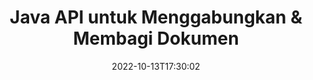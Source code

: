 ---
############################# Static ############################
layout: "product"
date: 2022-10-13T17:30:02
draft: false

product: "Merger"
product_tag: "merger"
platform: "Java"
platform_tag: "java"

############################# Head ############################
head_title: "API Penggabungan Dokumen Java | gabungkan & hapus Word Excel PDF XPS EPUB"
head_description: "Penggabungan dokumen API untuk Java. Menggabungkan, membagi, menukar, menyusun ulang, dan menghapus halaman format PDF, Microsoft Word, Excel, presentasi, Visio, XPS & EPUB."

############################# Header ############################
title: "Java API untuk Menggabungkan & Membagi Dokumen"
description: "Kembangkan aplikasi berkinerja tinggi yang dapat menggabungkan, merobek, mengacak, memotong atau menghapus halaman, slide, dan diagram saat bepergian."
button:
    enable: true

############################# SubMenu ############################
submenu:
    enable: true
    
    left:
        img_alt: "GroupDocs.Merger for Java"
        image: "https://www.groupdocs.cloud/templates/groupdocs/images/product-logos/groupdocs-merger-java.png"
        product: "GroupDocs.Merger"
        platform: "Java"

    middle:
        button:
            # button loop
            - link: "#overview"
              text: "Ringkasan"

            # button loop
            - link: "#features"
              text: "Fitur"

            # button loop
            - link: "#support"
              text: "Mendukung"

            # button loop
            - link: "https://products.groupdocs.app/merger"
              text: "Demo Langsung"

            # button loop
            - link: "https://purchase.groupdocs.com/pricing/merger/java"
              text: "Harga"

    right:
        link_download: "https://downloads.groupdocs.com/merger"
        link_learn: "https://docs.groupdocs.com/merger/java/"
        link_buy: "https://purchase.groupdocs.com"

############################# Overview ############################
overview:
    enable: true
    content: |
      GroupDocs.Merger untuk Java membuat Anda dapat dengan cepat mengembangkan aplikasi bisnis top-line di Java. Dengan sedikit pengkodean, aplikasi Java Anda dapat menggabungkan, merobek, mengacak, memotong, dan menghapus satu halaman atau kumpulan halaman, slide, dan diagram. Penggabungan operasi juga dapat dilakukan pada file aman dari format yang dikenal dan tidak dikenal dengan menerapkan atau menghapus proteksi password.  

      
    tabs:
      enable: true
      
      ## TAB ONE ##
      tab_one:
        description: |
          Berikut ini adalah ikhtisar GroupDocs.Merger untuk Java:
      
        left:
          enable: true
          icon: "fab fa-html5"
          title: "Operasi Dokumen"
          content: |
            * Ubah Urutan Halaman
            * Hapus atau Hapus Halaman
            * Pisahkan atau Pecahkan dokumen
            * Tukar atau acak dua halaman mana pun
            * Pangkas satu atau beberapa halaman
            * Bergabunglah dengan banyak dokumen
        
        right:
          enable: true
          icon: "fab fa-html5"
          title: "Operasi Keamanan"
          content: |
            * Siapkan keamanan dokumen
            * Periksa status keamanan dokumen
            * Atur kata sandi dokumen
            * Perbarui kata sandi dokumen
            * Hapus kata sandi dokumen
      
      ## TAB TWO ##
      tab_two:
        description: |
          GroupDocs.Merger untuk Java mendukung penggabungan [format file dokumen](https://docs.groupdocs.com/merger/java/supported-document-formats/ berikut):

        left:
          enable: true
          table:
            # table loop
            - title: "Microsoft Office"
              content: |
                * **Word:** DOC, DOCX, DOCM, DOT, DOTX, DOTM, RTF, TXT
                * **Excel:** XLS, XLSX, XLSM, XLSB, XLTM, XLT, XLTM, XLTX, XLAM, SXC, SpreadsheetML
                * **PowerPoint:** PPT, PPTX, PPS, PPSX, PPSM, POT, POTM, POTX, PPTM
                * **OneNote:** ONE

        right:
          enable: true
          table:
            # table loop
            - title: "OpenDocument & Format Lainnya"
              content: |
                * **Format OpenDocument**: ODT, OTT, ODP, OTP, ODS
                * **Tata Letak Tetap**: PDF, XPSS
                * **Gambar**: BMP, PNG, TIFF
                * **Web**: HTML, MHT, MHTML
                * **Teks**: TXT, CSV, TSV
                * **LaTex**: TEX
                * **Ebook**: EPUB

      ## TAB THREE ##
      tab_three:
        description: |
          GroupDocs.Merger untuk Java mendukung Sistem Operasi, Kerangka & Manajer Paket berikut:
        
        left:
          enable: true
          table:
            # table loop
            - icon: "fab fa-windows"
              title: "Sistem operasi"
              content: |
                * Desktop Windows
                * Windows Server
                * Linux
                * MacOS

            # table loop
            - icon: "fas fa-code"
              title: "Kerangka yang Didukung"
              content: |
                * Java 7 (1.7)
                * Java 8 (1.8)
                * Java 10
                * Java 11 and above

        right:
          enable: true
          table:
            # table loop
            - icon: "fas fa-box"
              title: "Bangun Alat Otomatisasi"
              content: |
                * Maven

            # table loop
            - icon: "fas fa-tools"
              title: "Lingkungan Pengembangan"
              content: |
                * NetBeans
                * IntelliJ IDEA
                * Eclipse
                
                

############################# Features ############################
features:
    enable: true
    title: "GroupDocs.Merger untuk Java Fitur"

    feature:
      # feature loop
      - icon: "fas fa-copy"
        content: "Gabungkan berbagai halaman, slide & diagram menjadi satu file"
       
      # feature loop
      - icon: "fas fa-eye"
        content: "Rip & pisahkan dokumen besar menjadi beberapa file yang lebih kecil"

      # feature loop
      - icon: "fas fa-bolt"
        content: "Acak & atur ulang halaman, slide, atau diagram"
      
      # feature loop
      - icon: "fas fa-file-powerpoint"
        content: "Tukar & tukar dua halaman, slide, atau diagram di antara satu sama lain dalam dokumen"

      # feature loop
      - icon: "fas fa-code"
        content: "Potong & potong dokumen dengan menghapus halaman, slide, atau diagram tertentu"

      # feature loop
      - icon: "fas fa-cloud"
        content: "Hapus satu atau kumpulan halaman, slide, atau diagram"

      # feature loop
      - icon: "fas fa-remove-format"
        content: "Jahit & gabungkan sejumlah besar dokumen dalam kumpulan"

      # feature loop
      - icon: "fas fa-comment-slash"
        content: "Secara terprogram memeriksa di Java apakah dokumen diamankan dengan kata sandi"

      # feature loop
      - icon: "fas fa-location-arrow"
        content: "Setel, setel ulang, dan hapus kata sandi format dokumen yang dikenal dan tidak dikenal"

      # feature loop
      - icon: "fas fa-border-all"
        content: "Pisahkan Satu File Teks menjadi Beberapa dengan Nomor Baris"

      # feature loop
      - icon: "fas fa-wrench"
        content: "Dapatkan Representasi Gambar Halaman Dokumen"

      # feature loop
      - icon: "fas fa-columns"
        content: "Gabungkan Banyak Dokumen dengan Format Berbeda ke Satu File PDF"

      # feature loop
      - icon: "fas fa-file-word"
        content: "Masukkan Objek OLE ke dalam PDF, Word, Excel, PowerPoint & Buka Format Dokumen"

      # feature loop
      - icon: "fas fa-envelope"
        content: "Lampirkan File secara Terprogram ke Dokumen PDF"

      # feature loop
      - icon: "fas fa-print"
        content: "Tambahkan Dokumen ke Diagram melalui Objek OLE"

      # feature loop
      - icon: "fas fa-file-archive"
        content: "Gabungkan Berbagai Jenis Dokumen (DOC, XLS, PPT, dll) ke dalam Satu File PDF"

      # feature loop
      - icon: "fas fa-lock"
        content: "Mudah Mengimpor Objek OLE ke Microsoft Word, Excel, Presentasi, dan Jenis File OpenDocument"

      # feature loop
      - icon: "fas fa-file-code"
        content: "Tambahkan Dokumen Lain ke Halaman Diagram melalui Objek OLE"

    more_feature:
      # more_feature_loop
      - title: "Hapus Halaman yang Diinginkan dari Dokumen"
        content: |
          GroupDocs.Merger for Java API memungkinkan Anda memilih dan menghapus halaman yang tidak diinginkan dari dokumen Anda.
      
      # more_feature_loop
      - title: "Periksa Kata Sandi Format Dokumen Tidak Dikenal"
        content: "Bahkan jika format dokumen tertentu tidak diketahui, GroupDocs.Merger untuk Java memungkinkan Anda untuk memeriksa & mengambil kata sandi dokumen, jika tersedia."

      # more_feature_loop
      - title: "Bergabunglah dengan Dokumen yang Dilindungi Kata Sandi dari Format yang Dikenal"
        content: "GroupDocs.Merger untuk Java API memungkinkan Anda mendapatkan daftar dokumen dengan format yang dikenal dan tidak dikenal."

############################# Support ############################
support:
    enable: true

############################# Solutions ############################
solutions:
    enable: true
    title: "GroupDocs.Merger menawarkan API tampilan dokumen untuk lingkungan pengembangan populer lainnya"

    solution:
        # solution loop
        - img_alt: "GroupDocs.Merger for Java"
          image: "https://www.groupdocs.cloud/templates/groupdocs/images/product-logos/groupdocs-merger-java.png"
          product: "GroupDocs.Merger"
          platform: "Java"
          link: "/merger/java/"

############################# Back to top ###############################
back_to_top:
  enable: true
---